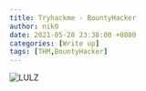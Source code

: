 ```yaml
---
title: Tryhackme - BountyHacker
author: nik0
date: 2021-05-28 23:38:00 +0800
categories: [Write up]
tags: [THM,BountyHacker]
---
```



![LULZ](/assets/img/sample/BountyHacker/0.png)
